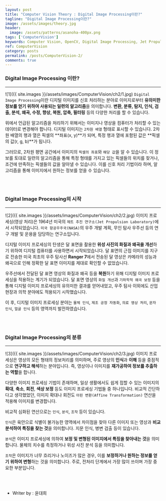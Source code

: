 ```yaml
---
layout: post
title: "Computer Vision Theory : Digital Image Processing이란?"
tagline: "Digital Image Processing이란?"
image: /assets/images/theory.jpg
header:
  image: /assets/patterns/asanoha-400px.png
tags: ['ComputerVision']
keywords: Computer Vision, OpenCV, Digital Image Processing, Jet Propulsion Laboratory, Computer Vision RGB, Computer Vision xy
ref: ComputerVision
category: posts
permalink: /posts/ComputerVision-2/
comments: true
---
```


### Digital Image Processing 이란? ###
----------

![1]({{ site.images }}/assets/images/ComputerVision/ch2/1.jpg)
`Digital Image Processing`이란 디지털 이미지를 신호 처리하는 분야로 이미지로부터 **유의미한 정보를 얻기 위하여 사용되는 일련의 알고리즘**을 의미합니다.
**변환, 분류, 탐지, 인식, 검출, 분석, 왜곡, 수정, 향상, 복원, 압축, 필터링** 등의 다양한 처리를 할 수 있습니다.

위에서 언급된 알고리즘을 처리하기 위해서는 이미지나 영상을 컴퓨터가 처리할 수 있는 데이터로 변경해야 합니다.
디지털 이미지는 `2차원 배열` 형태로 표시할 수 있습니다. 2차원 배열의 행과 열은 픽셀의 **좌표(x, y)**가 되며, 특정 행과 열에 포함된 값은 **픽셀의 값(r, g, b)**가 됩니다.

그러므로, 2차원 평면 공간에서 이미지의 `픽셀의 좌표`와 `해당 값`을 알 수 있습니다. 이 정보를 토대로 일련의 알고리즘을 통해 특정 형태를 가지고 있는 픽셀들의 위치를 찾거나, 조건에 만족하는 픽셀들의 값을 알아낼 수 있습니다.
이를 신호 처리 기법이라 하며, 알고리즘을 통해 이미지에서 원하는 정보를 얻을 수 있습니다.

<br>
<br>

### Digital Image Processing의 시작 ###
----------

![2]({{ site.images }}/assets/images/ComputerVision/ch2/2.jpg)
이미지 프로세싱(영상 처리)은 1964년 미국의 `제트 추진 연구소(Jet Propulsion Laboratory)`에서 시작되었습니다. `미국 항공우주국(NASA)`의 우주 개발 계획, 무인 탐사 우주선 등의 연구 개발 및 운용을 담당하는 연구소입니다.

디지털 이미지 프로세싱의 탄생은 달 표면을 촬용한 **위성 사진의 화질과 왜곡을 개선**하기 위하여 디지털 컴퓨터를 사용하면서 시작되었습니다.
달 표면의 근접 이미지를 지구로 전송한 미국 최초의 우주 탐사선 **Ranger 7**에서 전송된 달 영상은 카메라의 성능과 왜곡으로 인해 정확한 달 표면 이미지를 제대로 확인할 수 없었습니다.

우주선에서 전달된 달 표면 영상의 화질과 왜곡 등을 **복원**하기 위해 디지털 이미지 프로세싱을 적용하는 계기가 되었습니다.
달 표면 영상의 `화질 개선`과 `기하학적 왜곡 보정` 등을 통해 디지털 이미지 프로세싱의 유의미한 결과를 얻어내었고, 우주 탐사 이외에도 산업 현장과 의학 분야에도 적용되기 시작했습니다. 

이 후, 디지털 이미지 프로세싱 분야는 `물체 인식`, `제조 공정 자동화`, `의료 영상 처리`, `문자 인식`, `얼굴 인식` 등의 영역까지 발전하였습니다.

<br>
<br>

### Digital Image Processing의 분류 ###
----------

![3]({{ site.images }}/assets/images/ComputerVision/ch2/3.jpg)
이미지 프로세싱은 영상의 모든 형태의 정보처리를 의미하며, 주로 영상의 **인식**과 **이해** 등을 중점적으로 **연구하고 해석**하는 분야입니다. 즉, 영상이나 이미지를 **재가공하여 정보를 추출하는 역할**을 합니다. 

다양한 이미지 프로세싱 기법이 존재하며, 일상 생활에서도 쉽게 접할 수 있는 이미지의 **확대**, **축소**, **회전**, **색상 보정** 등도 이미지 프로세싱 기법들 중 하나입니다.
비교적 간단하다고 생각했었던, 이미지 확대나 회전도 `아핀 변환(Affine Transformation)` 연산을 적용해 이미지를 변경합니다.

비교적 심화된 연산으로는 `인식`, `분석`, `조작` 등이 있습니다.

`인식`은 육안으로 식별이 불가능한 영역에서 차이점을 찾아 다른 이미지 또는 영상과 **비교 분석하여 특징을 찾는 것**을 의미합니다. 지문 인식, 병변 검출 등이 있습니다.

`분석`은 이미지 프로세싱에 의하여 **보정 및 변형된 이미지에서 특징을 찾아내는 것**을 의미합니다. 물체의 치수를 측정하거나 위성 사진 분석 등을 의미합니다.

`조작`은 이미지가 너무 흐리거나 노이즈가 많은 경우, 이를 **보정하거나 원하는 정보를 얻기 위하여 변형**하는 것을 의미합니다. 주로, 전처리 단계에서 가장 많이 쓰이며 가장 중요한 부분입니다.

<br>
<br>

* Writer by : 윤대희

